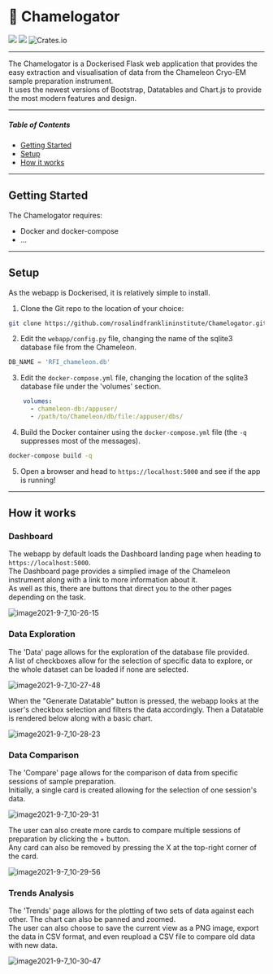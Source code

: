 # :lizard: Chamelogator
![](https://img.shields.io/badge/python-v3.9-blue) ![](https://img.shields.io/badge/platform-linux--64-lightgrey) ![Crates.io](https://img.shields.io/crates/l/ap)
___
The Chamelogator is a Dockerised Flask web application that provides the easy extraction and visualisation of data from the Chameleon Cryo-EM sample preparation instrument.  
It uses the newest versions of Bootstrap, Datatables and Chart.js to provide the most modern features and design.
___
##### Table of Contents  
- [Getting Started](#getting-started)  
- [Setup](#setup)
- [How it works](#how-it-works)
___
## Getting Started
The Chamelogator requires:
- Docker and docker-compose
- ...
___
## Setup  
As the webapp is Dockerised, it is relatively simple to install.

1) Clone the Git repo to the location of your choice:  
```bash
git clone https://github.com/rosalindfranklininstitute/Chamelogator.git
```
2) Edit the `webapp/config.py` file, changing the name of the sqlite3 database file from the Chameleon.
```python
DB_NAME = 'RFI_chameleon.db'
```

3) Edit the `docker-compose.yml` file, changing the location of the sqlite3 database file under the 'volumes' section.
```yaml
    volumes:
      - chameleon-db:/appuser/
      - /path/to/Chameleon/db/file:/appuser/dbs/
```

4) Build the Docker container using the `docker-compose.yml` file (the `-q` suppresses most of the messages).
```bash
docker-compose build -q
```

5) Open a browser and head to `https://localhost:5000` and see if the app is running!

___

## How it works
### Dashboard
The webapp by default loads the Dashboard landing page when heading to `https://localhost:5000`.  
The Dashboard page provides a simplied image of the Chameleon instrument along with a link to more information about it.  
As well as this, there are buttons that direct you to the other pages depending on the task.  

![image2021-9-7_10-26-15](https://user-images.githubusercontent.com/42144984/132494721-7e850234-c98b-4ec0-af6b-a8b51260c208.png)

### Data Exploration
The 'Data' page allows for the exploration of the database file provided.  
A list of checkboxes allow for the selection of specific data to explore, or the whole dataset can be loaded if none are selected.

![image2021-9-7_10-27-48](https://user-images.githubusercontent.com/42144984/132495988-9a6d3e6b-bcc1-4617-9001-f05037ec71a8.png)

When the "Generate Datatable" button is pressed, the webapp looks at the user's checkbox selection and filters the data accordingly. Then a Datatable is rendered below along with a basic chart.  

![image2021-9-7_10-28-23](https://user-images.githubusercontent.com/42144984/132496003-0108a3ad-ce77-4351-a274-2a17d5fe6018.png)

### Data Comparison
The 'Compare' page allows for the comparison of data from specific sessions of sample preparation.  
Initially, a single card is created allowing for the selection of one session's data.  

![image2021-9-7_10-29-31](https://user-images.githubusercontent.com/42144984/132496303-613029b4-d025-4a2e-b96e-16d6f1ab556d.png)

The user can also create more cards to compare multiple sessions of preparation by clicking the + button.  
Any card can also be removed by pressing the X at the top-right corner of the card.  

![image2021-9-7_10-29-56](https://user-images.githubusercontent.com/42144984/132496440-fb602b7f-fe15-4105-9f9c-c5ae2dc16fd3.png)

### Trends Analysis
The 'Trends' page allows for the plotting of two sets of data against each other. The chart can also be panned and zoomed.  
The user can also choose to save the current view as a PNG image, export the data in CSV format, and even reupload a CSV file to compare old data with new data.  

![image2021-9-7_10-30-47](https://user-images.githubusercontent.com/42144984/132496843-52f0bbff-846a-4574-90f2-156c3263803e.png)
